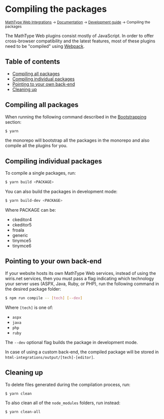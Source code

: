 # Compiling the packages

<small>[MathType Web Integrations](../../../README.md) → [Documentation](../../README.md) → [Development guide](../README.md) → Compiling the packages</small>

The MathType Web plugins consist mostly of JavaScript.
In order to offer cross-browser compatibility and the latest features, most of these plugins need to be "compiled" using [Webpack].

[Webpack]: https://webpack.js.org/

## Table of contents

- [Compiling all packages](#compiling-all-packages)
- [Compiling individual packages](#compiling-individual-packages)
- [Pointing to your own back-end](#pointing-to-your-own-back-end)
- [Cleaning up](#cleaning-up)

## Compiling all packages

When running the following command described in the [Bootstrapping](../../README.md#Bootstrapping) section:

```sh
$ yarn
```

the monorepo will bootstrap all the packages in the monorepo and also compile all the plugins for you.

## Compiling individual packages

To compile a single packages, run:

```sh
$ yarn build <PACKAGE>
```

You can also build the packages in development mode:

```sh
$ yarn build-dev <PACKAGE>
```

Where PACKAGE can be:

* ckeditor4
* ckeditor5
* froala
* generic
* tinymce5
* tinymce6

## Pointing to your own back-end

If your website hosts its own MathType Web services, instead of using the wiris.net services, then you must pass a flag indicating which technology your server uses (ASPX, Java, Ruby, or PHP), run the following command in the desired package folder:

```sh
$ npm run compile -- [tech] [--dev]
```
Where `[tech]` is one of:

- `aspx`
- `java`
- `php`
- `ruby`

The `--dev` optional flag builds the package in development mode.

In case of using a custom back-end, the compiled package will be stored in `html-integrations/output/[tech]-[editor]`.

## Cleaning up

To delete files generated during the compilation process, run:

```sh
$ yarn clean
```

To also clean all of the `node_modules` folders, run instead:

```sh
$ yarn clean-all
```
